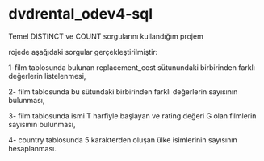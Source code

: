 # dvdrental_odev4-sql
Temel DISTINCT ve COUNT sorgularını kullandığım projem


rojede aşağıdaki sorgular gerçekleştirilmiştir:

1-film tablosunda bulunan replacement_cost sütunundaki birbirinden farklı değerlerin listelenmesi,

2- film tablosunda bu sütundaki birbirinden farklı değerlerin sayısının bulunması,

3- film tablosunda ismi T harfiyle başlayan ve rating değeri G olan filmlerin sayısının bulunması,

4- country tablosunda 5 karakterden oluşan ülke isimlerinin sayısının hesaplanması.
